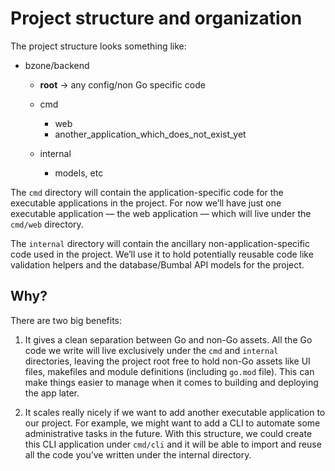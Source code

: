 # Project structure and organization

The project structure looks something like:

- bzone/backend
    - **root** -> any config/non Go specific code 
    - cmd
        - web
        - another_application_which_does_not_exist_yet

    - internal
        - models, etc
    


The `cmd` directory will contain the application-specific code for the executable applications in the project. For now we’ll have just one executable application — the web application — which will live under the `cmd/web` directory.

The `internal` directory will contain the ancillary non-application-specific code used in the project. We’ll use it to hold potentially reusable code like validation helpers and the database/Bumbal API models for the project.

## Why?

There are two big benefits:

1. It gives a clean separation between Go and non-Go assets. All the Go code we write will live exclusively under the `cmd` and `internal` directories, leaving the project root free to hold non-Go assets like UI files, makefiles and module definitions (including `go.mod` file). This can make things easier to manage when it comes to building and deploying the app later.

2. It scales really nicely if we want to add another executable application to our project. For example, we might want to add a CLI to automate some administrative tasks in the future. With this structure, we could create this CLI application under `cmd/cli` and it will be able to import and reuse all the code you’ve written under the internal directory.


